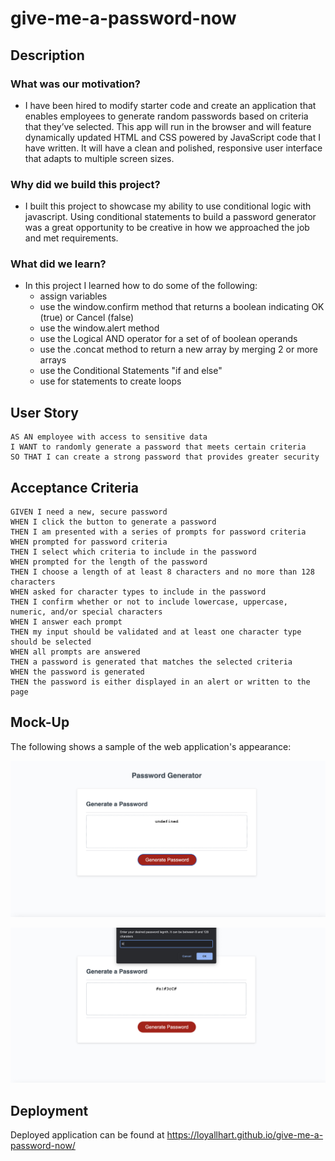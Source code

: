 # give-me-a-password-now

## Description

### What was our motivation?

- I have been hired to modify starter code and create an application that enables employees to generate random passwords based on criteria that they’ve selected. This app will run in the browser and will feature dynamically updated HTML and CSS powered by JavaScript code that I have written. It will have a clean and polished, responsive user interface that adapts to multiple screen sizes.

### Why did we build this project?

- I built this project to showcase my ability to use conditional logic with javascript. Using conditional statements to build a password generator was a great opportunity to be creative in how we approached the job and met requirements.

### What did we learn? 

- In this project I learned how to do some of the following: 
    - assign variables
    - use the window.confirm method that returns a boolean indicating OK (true) or Cancel (false)
    - use the window.alert method
    - use the Logical AND operator for a set of of boolean operands
    - use the .concat method to return a new array by  merging 2 or more arrays
    - use the Conditional Statements "if and else"
    - use for statements to create loops
    
 
## User Story

```
AS AN employee with access to sensitive data
I WANT to randomly generate a password that meets certain criteria
SO THAT I can create a strong password that provides greater security
```

## Acceptance Criteria

```
GIVEN I need a new, secure password
WHEN I click the button to generate a password
THEN I am presented with a series of prompts for password criteria
WHEN prompted for password criteria
THEN I select which criteria to include in the password
WHEN prompted for the length of the password
THEN I choose a length of at least 8 characters and no more than 128 characters
WHEN asked for character types to include in the password
THEN I confirm whether or not to include lowercase, uppercase, numeric, and/or special characters
WHEN I answer each prompt
THEN my input should be validated and at least one character type should be selected
WHEN all prompts are answered
THEN a password is generated that matches the selected criteria
WHEN the password is generated
THEN the password is either displayed in an alert or written to the page
```

## Mock-Up

The following shows a sample of the web application's appearance:

![](develop/images/PWG1.jpg)

![](develop/images/PWG2.jpg)

## Deployment 

Deployed application can be found at https://loyallhart.github.io/give-me-a-password-now/
